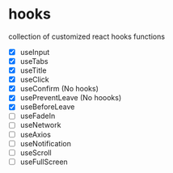 # hooks

collection of customized react hooks functions

- [x] useInput
- [x] useTabs
- [x] useTitle
- [x] useClick
- [x] useConfirm (No hooks)
- [x] usePreventLeave (No hoooks)
- [x] useBeforeLeave
- [ ] useFadeIn
- [ ] useNetwork
- [ ] useAxios
- [ ] useNotification
- [ ] useScroll
- [ ] useFullScreen
